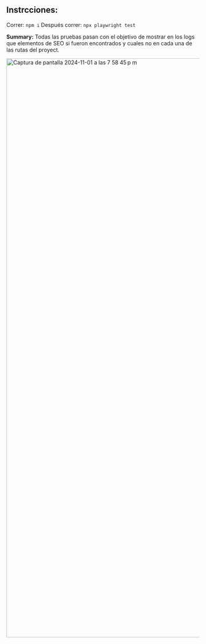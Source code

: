## Instrcciones:

Correr: ```npm i```
Después correr: ```npx playwright test```

**Summary:** Todas las pruebas pasan con el objetivo de mostrar en los logs que elementos de SEO si fueron encontrados y cuales no en cada una de las rutas del proyect.

<img width="1512" alt="Captura de pantalla 2024-11-01 a las 7 58 45 p m" src="https://github.com/user-attachments/assets/8b983f97-553f-4271-98bc-2119235acec5">

